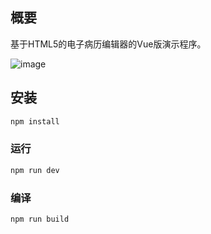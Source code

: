 ## 概要

基于HTML5的电子病历编辑器的Vue版演示程序。

![image]()

## 安装

```sh
npm install
```

### 运行

```sh
npm run dev
```

### 编译

```sh
npm run build
```
